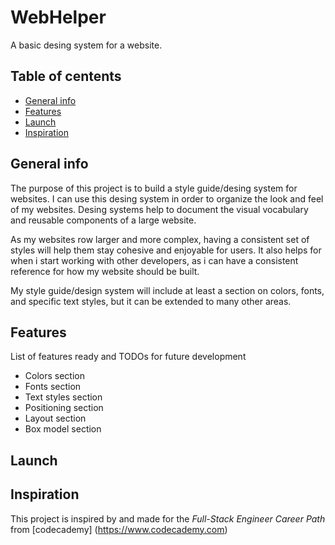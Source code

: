 # WebHelper
A basic desing system for a website.

## Table of centents
* [General info](#general-info)
* [Features](#features)
* [Launch](#launch)
* [Inspiration](#inspiration)

## General info
The purpose of this project is to build a style guide/desing system for websites.
I can use this desing system in order to organize the look and feel of my websites.
Desing systems help to document the visual vocabulary and reusable components of a large website.

As my websites row larger and more complex, having a consistent set of styles will help them stay cohesive and enjoyable for users.
It also helps for when i start working with other developers, as i can have a consistent reference for how my website should be built.

My style guide/design system will include at least a section on colors, fonts, and specific text styles, but it can be extended to many other areas.

## Features
List of features ready and TODOs for future development
* Colors section
* Fonts section
* Text styles section
* Positioning section
* Layout section
* Box model section

## Launch


## Inspiration
This project is inspired by and made for the _Full-Stack Engineer Career Path_ from [codecademy] (https://www.codecademy.com)
